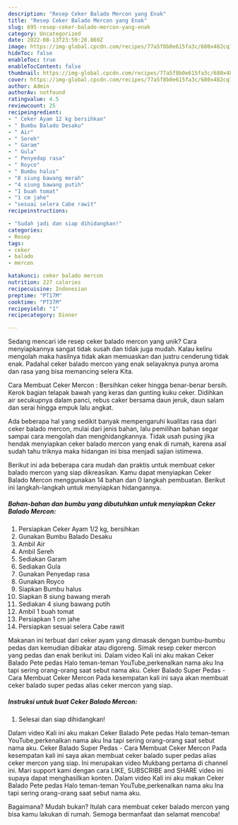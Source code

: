 ```yaml
---
description: "Resep Ceker Balado Mercon yang Enak"
title: "Resep Ceker Balado Mercon yang Enak"
slug: 695-resep-ceker-balado-mercon-yang-enak
category: Uncategorized
date: 2022-08-13T23:59:20.869Z
image: https://img-global.cpcdn.com/recipes/77a5f8b0e615fa3c/680x482cq70/ceker-balado-mercon-foto-resep-utama.jpg
hideToc: false
enableToc: true
enableTocContent: false
thumbnail: https://img-global.cpcdn.com/recipes/77a5f8b0e615fa3c/680x482cq70/ceker-balado-mercon-foto-resep-utama.jpg
cover: https://img-global.cpcdn.com/recipes/77a5f8b0e615fa3c/680x482cq70/ceker-balado-mercon-foto-resep-utama.jpg
author: Admin
authorAv: notfound
ratingvalue: 4.5
reviewcount: 25
recipeingredient:
- " Ceker Ayam 12 kg bersihkan"
- " Bumbu Balado Desaku"
- " Air"
- " Sereh"
- " Garam"
- " Gula"
- " Penyedap rasa"
- " Royco"
- " Bumbu halus"
- "8 siung bawang merah"
- "4 siung bawang putih"
- "1 buah tomat"
- "1 cm jahe"
- "sesuai selera Cabe rawit"
recipeinstructions:

- "Sudah jadi dan siap dihidangkan!"
categories:
- Resep
tags:
- ceker
- balado
- mercon

katakunci: ceker balado mercon 
nutrition: 227 calories
recipecuisine: Indonesian
preptime: "PT17M"
cooktime: "PT37M"
recipeyield: "1"
recipecategory: Dinner

---
```





Sedang mencari ide resep ceker balado mercon yang unik? Cara menyiapkannya sangat tidak susah dan tidak juga mudah. Kalau keliru mengolah maka hasilnya tidak akan memuaskan dan justru cenderung tidak enak. Padahal ceker balado mercon yang enak selayaknya punya aroma dan rasa yang bisa memancing selera Kita.





Cara Membuat Ceker Mercon : Bersihkan ceker hingga benar-benar bersih. Kerok bagian telapak bawah yang keras dan gunting kuku ceker. Didihkan air secukupnya dalam panci, rebus caker bersama daun jeruk, daun salam dan serai hingga empuk lalu angkat.

Ada beberapa hal yang sedikit banyak mempengaruhi kualitas rasa dari ceker balado mercon, mulai dari jenis bahan, lalu pemilihan bahan segar sampai cara mengolah dan menghidangkannya. Tidak usah pusing jika hendak menyiapkan ceker balado mercon yang enak di rumah, karena asal sudah tahu triknya maka hidangan ini bisa menjadi sajian istimewa.






Berikut ini ada beberapa cara mudah dan praktis untuk membuat ceker balado mercon yang siap dikreasikan. Kamu dapat menyiapkan Ceker Balado Mercon menggunakan 14 bahan dan 0 langkah pembuatan. Berikut ini langkah-langkah untuk menyiapkan hidangannya.

<!--inarticleads1-->

##### Bahan-bahan dan bumbu yang dibutuhkan untuk menyiapkan Ceker Balado Mercon:

1. Persiapkan  Ceker Ayam 1/2 kg, bersihkan
1. Gunakan  Bumbu Balado Desaku
1. Ambil  Air
1. Ambil  Sereh
1. Sediakan  Garam
1. Sediakan  Gula
1. Gunakan  Penyedap rasa
1. Gunakan  Royco
1. Siapkan  Bumbu halus
1. Siapkan 8 siung bawang merah
1. Sediakan 4 siung bawang putih
1. Ambil 1 buah tomat
1. Persiapkan 1 cm jahe
1. Persiapkan sesuai selera Cabe rawit


Makanan ini terbuat dari ceker ayam yang dimasak dengan bumbu-bumbu pedas dan kemudian dibakar atau digoreng. Simak resep ceker mercon yang pedas dan enak berikut ini. Dalam video Kali ini aku makan Ceker Balado Pete pedas Halo teman-teman YouTube,perkenalkan nama aku Ina tapi sering orang-orang saat sebut nama aku. Ceker Balado Super Pedas - Cara Membuat Ceker Mercon Pada kesempatan kali ini saya akan membuat ceker balado super pedas alias ceker mercon yang siap. 

<!--inarticleads2-->

##### Instruksi untuk buat Ceker Balado Mercon:


1. Selesai dan siap dihidangkan!

Dalam video Kali ini aku makan Ceker Balado Pete pedas Halo teman-teman YouTube,perkenalkan nama aku Ina tapi sering orang-orang saat sebut nama aku. Ceker Balado Super Pedas - Cara Membuat Ceker Mercon Pada kesempatan kali ini saya akan membuat ceker balado super pedas alias ceker mercon yang siap. Ini merupakan video Mukbang pertama di channel ini. Mari support kami dengan cara LIKE, SUBSCRIBE and SHARE video ini supaya dapat menghasilkan konten. Dalam video Kali ini aku makan Ceker Balado Pete pedas Halo teman-teman YouTube,perkenalkan nama aku Ina tapi sering orang-orang saat sebut nama aku. 

Bagaimana? Mudah bukan? Itulah cara membuat ceker balado mercon yang bisa kamu lakukan di rumah. Semoga bermanfaat dan selamat mencoba!
